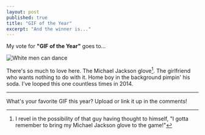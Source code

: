 ```yaml
---
layout: post
published: true
title: "GIF of the Year"
excerpt: "And the winner is..."
---
```


My vote for **"GIF of the Year"** goes to...

![White men *can* dance](http://jerodsanto.net/drop/mavs-white-boy-dance.gif)

There's so much to love here. The Michael Jackson glove[^1]. The girlfriend who wants nothing to do with it. Home boy in the background pimpin' his soda. I've looped this one countless times in 2014.

---

What's your favorite GIF this year? Upload or link it up in the comments!

[^1]: I revel in the possibility of that guy having thought to himself, "I gotta remember to bring my Michael Jackson glove to the game!"
